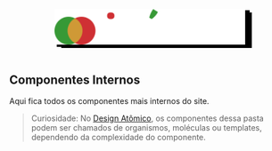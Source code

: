 <div style="text-align:center; margin: 3rem 0;">
  <img src="../../../../assets/iforum.svg" height="64" style="filter: drop-shadow(4px 4px 0px black) drop-shadow(8px 2px 0px black)">
</div>

## Componentes Internos

<p>Aqui fica todos os componentes mais internos do site.<p>

> Curiosidade: No [Design Atômico](https://atomicdesign.bradfrost.com/), os componentes dessa pasta podem ser chamados de organismos, moléculas ou templates, dependendo da complexidade do componente.
